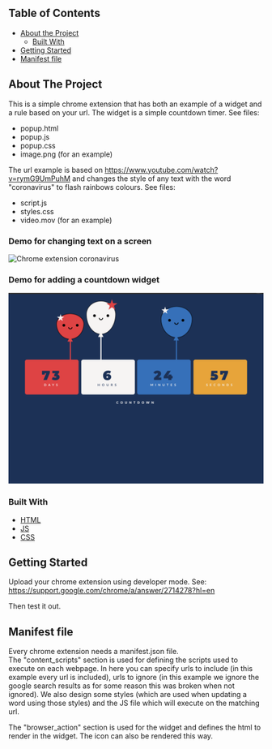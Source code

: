 <!-- TABLE OF CONTENTS -->
## Table of Contents

* [About the Project](#about-the-project)
  * [Built With](#built-with)
* [Getting Started](#getting-started)
* [Manifest file](#manifest-file)


<!-- ABOUT THE PROJECT -->
## About The Project

This is a simple chrome extension that has both an example of a widget and a rule based on your url.  The widget is a simple countdown timer.  See files:

* popup.html
* popup.js
* popup.css
* image.png (for an example)

The url example is based on https://www.youtube.com/watch?v=rymG9UmPuhM and changes the style of any text with the word "coronavirus" to flash rainbows colours.  See files:

* script.js
* styles.css
* video.mov (for an example)

### Demo for changing text on a screen

![Chrome extension coronavirus](video.gif)

### Demo for adding a countdown widget
![Chrome extension countdown](image.png)


### Built With

* [HTML](https://getbootstrap.com)
* [JS](https://jquery.com)
* [CSS](https://laravel.com)


<!-- GETTING STARTED -->
## Getting Started

Upload your chrome extension using developer mode. See:
https://support.google.com/chrome/a/answer/2714278?hl=en

Then test it out.

<!-- Manifest file -->
## Manifest file

Every chrome extension needs a manifest.json file.  
The "content_scripts" section is used for defining the scripts used to execute on each webpage. In here you can specify urls to include (in this example every url is included), urls to ignore (in this example we ignore the google search results as for some reason this was broken when not ignored).  We also design some styles (which are used when updating a word using those styles) and the JS file which will execute on the matching url.

The "browser_action" section is used for the widget and defines the html to render in the widget.  The icon can also be rendered this way.
